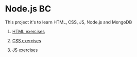 # Node.js BC

This project it's to learn HTML, CSS, JS, Node.js and MongoDB

1. [HTML exercises](https://github.com/emersonmellado/nodebcjan6/blob/master/html.md) 

2. [CSS exercises](html)

3. [JS exercises](html)